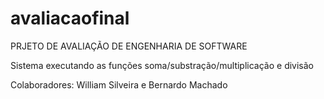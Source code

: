 # avaliacaofinal
PRJETO DE AVALIAÇÃO DE ENGENHARIA DE SOFTWARE

Sistema executando as funções soma/substração/multiplicação e divisão

Colaboradores: William Silveira e Bernardo Machado
